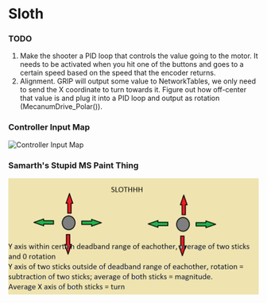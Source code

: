 # Sloth

### TODO
1. Make the shooter a PID loop that controls the value going to the motor. It needs to be activated when you hit one of the buttons and goes to a certain speed based on the speed that the encoder returns.
2. Alignment. GRIP will output some value to NetworkTables, we only need to send the X coordinate to turn towards it. Figure out how off-center that value is and plug it into a PID loop and output as rotation (MecanumDrive_Polar()).

### Controller Input Map
![Controller Input Map](chrome_2017-01-13_22-26-30.png?raw=true)

### Samarth's Stupid MS Paint Thing
![Samarth Sucks](samarth.png?raw=true)

